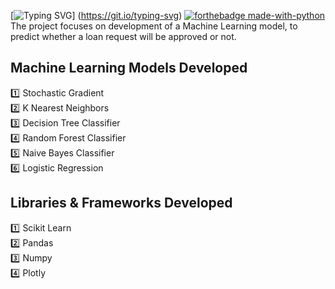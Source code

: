 [![Typing SVG](https://readme-typing-svg.herokuapp.com?size=25&color=F71A1A&lines=ML+Loan+Approval+Prediction!+💵)]
(https://git.io/typing-svg)
[![forthebadge made-with-python](http://ForTheBadge.com/images/badges/made-with-python.svg)](https://www.python.org/)<br>
The project focuses on development of a Machine Learning model, to predict whether a loan request will be approved or not. 
## Machine Learning Models Developed
:one: Stochastic Gradient<br> 
:two: K Nearest Neighbors<br>
:three: Decision Tree Classifier<br>
:four: Random Forest Classifier<br>
:five: Naive Bayes Classifier<br>
:six: Logistic Regression
## Libraries & Frameworks Developed
:one: Scikit Learn<br>
:two: Pandas<br>
:three: Numpy<br>
:four: Plotly
